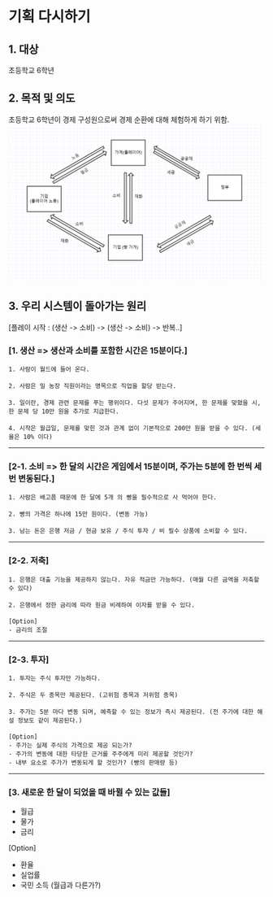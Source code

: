 # 기획 다시하기

## 1. 대상
초등학교 6학년

## 2. 목적 및 의도
초등학교 6학년이 경제 구성원으로써 경제 순환에 대해 체험하게 하기 위함.
![](./images/kkk.png)

## 3. 우리 시스템이 돌아가는 원리

[플레이 시작 : (생산 -> 소비) -> (생산 -> 소비) -> 반복..]

### [1. 생산 => 생산과 소비를 포함한 시간은 15분이다.]

```
1. 사람이 월드에 들어 온다.

2. 사람은 밀 농장 직원이라는 명목으로 직업을 할당 받는다.

3. 일이란, 경제 관련 문제를 푸는 행위이다. 다섯 문제가 주어지며, 한 문제를 맞혔을 시, 한 문제 당 10만 원을 추가로 지급한다.

4. 시작은 월급일, 문제를 맞힌 것과 관계 없이 기본적으로 200만 원을 받을 수 있다. (세율은 10% 이다)
```

---

### [2-1. 소비 => 한 달의 시간은 게임에서 15분이며, 주가는 5분에 한 번씩 세 번 변동된다.]

```
1. 사람은 배고픔 때문에 한 달에 5개 의 빵을 필수적으로 사 먹어야 한다.

2. 빵의 가격은 하나에 15만 원이다. (변동 가능)

3. 남는 돈은 은행 저금 / 현금 보유 / 주식 투자 / 비 필수 상품에 소비할 수 있다.
```

---

### [2-2. 저축]

```
1. 은행은 대출 기능을 제공하지 않는다. 자유 적금만 가능하다. (매월 다른 금액을 저축할 수 있다)

2. 은행에서 정한 금리에 따라 원금 비례하여 이자를 받을 수 있다.

[Option]
- 금리의 조절
```

---

### [2-3. 투자]

```
1. 투자는 주식 투자만 가능하다.

2. 주식은 두 종목만 제공된다. (고위험 종목과 저위험 종목)

3. 주가는 5분 마다 변동 되며, 예측할 수 있는 정보가 즉시 제공된다. (전 주가에 대한 해설 정보도 같이 제공된다.)

[Option]
- 주가는 실제 주식의 가격으로 제공 되는가?
- 주가의 변동에 대한 타당한 근거를 주주에게 미리 제공할 것인가?
- 내부 요소로 주가가 변동되게 할 것인가? (빵의 판매량 등)
```

---

### [3. 새로운 한 달이 되었을 때 바뀔 수 있는 값들]
- 월급
- 물가
- 금리

[Option]
- 환율
- 실업률
- 국민 소득 (월급과 다른가?)